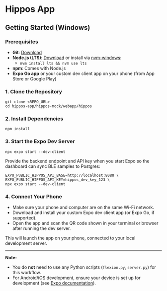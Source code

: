 
# Hippos App

## Getting Started (Windows)

### Prerequisites

- **Git**: [Download](https://git-scm.com/download/win)
- **Node.js (LTS)**: [Download](https://nodejs.org/) or install via [nvm-windows](https://github.com/coreybutler/nvm-windows):
	- `nvm install lts && nvm use lts`
- **npm**: Comes with Node.js
- **Expo Go app** or your custom dev client app on your phone (from App Store or Google Play)

### 1. Clone the Repository

```
git clone <REPO_URL>
cd hippos-app/hippos-mock/webapp/hippos
```

### 2. Install Dependencies

```
npm install
```

### 3. Start the Expo Dev Server

```
npx expo start --dev-client
```

Provide the backend endpoint and API key when you start Expo so the dashboard can sync BLE samples to Postgres:

```
EXPO_PUBLIC_HIPPOS_API_BASE=http://localhost:8080 \
EXPO_PUBLIC_HIPPOS_API_KEY=hippos_dev_key_123 \
npx expo start --dev-client
```

### 4. Connect Your Phone

- Make sure your phone and computer are on the same Wi-Fi network.
- Download and install your custom Expo dev client app (or Expo Go, if supported).
- Open the app and scan the QR code shown in your terminal or browser after running the dev server.

This will launch the app on your phone, connected to your local development server.

---

**Note:**
- You do **not** need to use any Python scripts (`flexion.py`, `server.py`) for this workflow.
- For Android/iOS development, ensure your device is set up for development (see [Expo documentation](https://docs.expo.dev/)).
